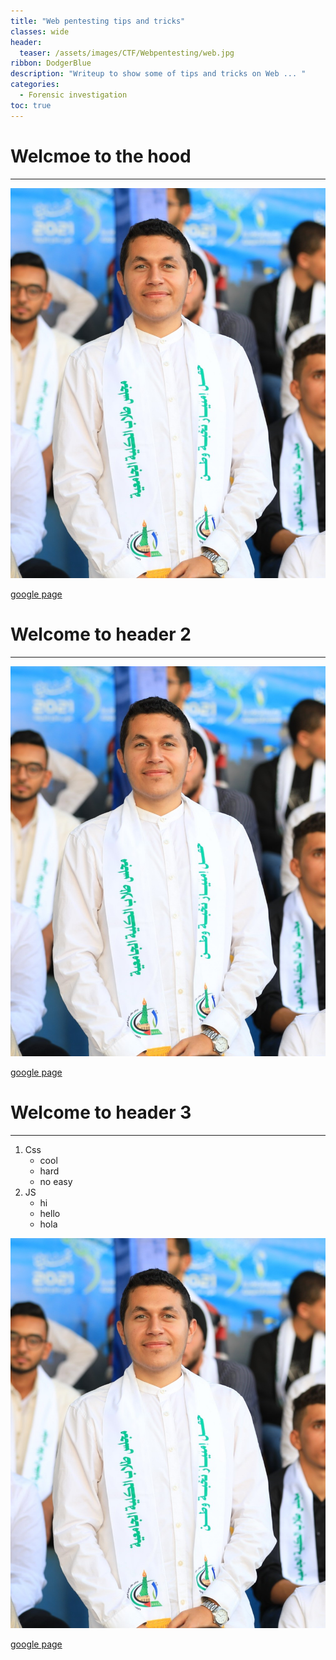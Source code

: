 ```yaml
---
title: "Web pentesting tips and tricks"
classes: wide
header:
  teaser: /assets/images/CTF/Webpentesting/web.jpg
ribbon: DodgerBlue
description: "Writeup to show some of tips and tricks on Web ... "
categories:
  - Forensic investigation
toc: true
---
```


# Welcmoe to the hood 

--- 

![sampleimage](/assets/images/site_data/abd.jpg "myLogo")

[google page](https://google.com)

# Welcome to header 2 

--- 

![sampleimage](/assets/images/site_data/abd.jpg "myLogo")

[google page](https://google.com)



# Welcome to header 3
--- 

1. Css 
    * cool
    * hard
    * no easy 
2. JS 
    * hi
    * hello
    * hola

![sampleimage](/assets/images/site_data/abd.jpg "myLogo")

[google page](https://google.com)